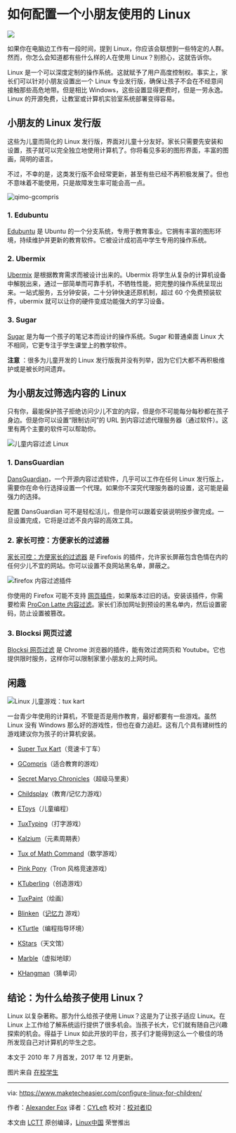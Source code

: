 如何配置一个小朋友使用的 Linux
======

![](https://www.maketecheasier.com/assets/uploads/2017/12/keep-kids-safe-online-hero.jpg)

如果你在电脑边工作有一段时间，提到 Linux，你应该会联想到一些特定的人群。然而，你怎么会知道都有些什么样的人在使用 Linux？别担心，这就告诉你。

Linux 是一个可以深度定制的操作系统。这就赋予了用户高度控制权。事实上，家长们可以针对小朋友设置出一个 Linux 专业发行版，确保让孩子不会在不经意间接触那些高危地带。但是相比 Windows，这些设置显得更费时，但是一劳永逸。Linux 的开源免费，让教室或计算机实验室系统部署变得容易。

## 小朋友的 Linux 发行版

这些为儿童而简化的 Linux 发行版，界面对儿童十分友好。家长只需要先安装和设置，孩子就可以完全独立地使用计算机了。你将看见多彩的图形界面，丰富的图画，简明的语言。

不过，不幸的是，这类发行版不会经常更新，甚至有些已经不再积极发展了。但也不意味着不能使用，只是故障发生率可能会高一点。

![qimo-gcompris][1]


### 1. Edubuntu

[Edubuntu][2] 是 Ubuntu 的一个分支系统，专用于教育事业。它拥有丰富的图形环境，持续维护并更新的教育软件。它被设计成初高中学生专用的操作系统。

### 2. Ubermix

[Ubermix][3] 是根据教育需求而被设计出来的。Ubermix 将学生从复杂的计算机设备中解脱出来，通过一部简单而可靠手机，不牺牲性能，把完整的操作系统呈现出来。一站式服务，五分钟安装，二十分钟快速还原机制，超过 60 个免费预装软件，ubermix 就可以让你的硬件变成功能强大的学习设备。

### 3. Sugar

[Sugar][4] 是为每一个孩子的笔记本而设计的操作系统。Sugar 和普通桌面 Linux 大不相同，它更专注于学生课堂上的教学软件。

 **注意** ：很多为儿童开发的 Linux 发行版我并没有列举，因为它们大都不再积极维护或是被长时间遗弃。

## 为小朋友过筛选内容的 Linux

只有你，最能保护孩子拒绝访问少儿不宜的内容，但是你不可能每分每秒都在孩子身边。但是你可以设置“限制访问”的 URL 到内容过滤代理服务器（通过软件）。这里有两个主要的软件可以帮助你。

![儿童内容过滤 Linux][5]

### 1. DansGuardian

[DansGuardian][6]，一个开源内容过滤软件，几乎可以工作在任何 Linux 发行版上，需要你在命令行选择设置一个代理。如果你不深究代理服务器的设置，这可能是最强力的选择。

配置 DansGuardian 可不是轻松活儿，但是你可以跟着安装说明按步骤完成。一旦设置完成，它将是过滤不良内容的高效工具。

### 2. 家长可控：方便家长的过滤器

[家长可控：方便家长的过滤器][7] 是 Firefoxis 的插件，允许家长屏蔽包含色情在内的任何少儿不宜的网站。你可以设置不良网站黑名单，屏蔽之。

![firefox 内容过滤插件][8]

你使用的 Firefox 可能不支持 [网页插件][9]，如果版本过旧的话。安装该插件，你需要检索 [ProCon Latte 内容过滤][10]。家长们添加网址到预设的黑名单内，然后设置密码，防止设置被篡改。

### 3. Blocksi 网页过滤

[Blocksi 网页过滤][11] 是 Chrome 浏览器的插件，能有效过滤网页和 Youtube。它也提供限时服务，这样你可以限制家里小朋友的上网时间。

## 闲趣

![Linux 儿童游戏：tux kart][12]

一台青少年使用的计算机，不管是否是用作教育，最好都要有一些游戏。虽然 Linux 没有 Windows 那么好的游戏性，但也在奋力追赶。这有几个具有建树性的游戏建议你为孩子的计算机安装。

*   [Super Tux Kart][21]（竞速卡丁车）

*   [GCompris][22]（适合教育的游戏）

*   [Secret Maryo Chronicles][23]（超级马里奥）

*   [Childsplay][24]（教育/记忆力游戏）

*   [EToys][25]（儿童编程）

*   [TuxTyping][26]（打字游戏）

*   [Kalzium][27]（元素周期表）

*   [Tux of Math Command][28]（数学游戏）

*   [Pink Pony][29]（Tron 风格竞速游戏）

*   [KTuberling][30]（创造游戏）

*   [TuxPaint][31]（绘画）

*   [Blinken][32]（[记忆力][33] 游戏）

*   [KTurtle][34]（编程指导环境）

*   [KStars][35]（天文馆）

*   [Marble][36]（虚拟地球）

*   [KHangman][37]（猜单词）

## 结论：为什么给孩子使用 Linux？

Linux 以复杂著称。那为什么给孩子使用 Linux？这是为了让孩子适应 Linux。在 Linux 上工作给了解系统运行提供了很多机会。当孩子长大，它们就有随自己兴趣探索的机会。得益于 Linux 如此开放的平台，孩子们才能得到这么一个极佳的场所发现自己对计算机的毕生之恋。


本文于 2010 年 7 月首发，2017 年 12 月更新。

图片来自 [在校学生][13]

--------------------------------------------------------------------------------

via: https://www.maketecheasier.com/configure-linux-for-children/

作者：[Alexander Fox][a]
译者：[CYLeft](https://github.com/CYLeft)
校对：[校对者ID](https://github.com/校对者ID)

本文由 [LCTT](https://github.com/LCTT/TranslateProject) 原创编译，[Linux中国](https://linux.cn/) 荣誉推出

[a]:https://www.maketecheasier.com/author/alexfox/
[1]:https://www.maketecheasier.com/assets/uploads/2010/08/qimo-gcompris.jpg (qimo-gcompris)
[2]:http://www.edubuntu.org
[3]:http://www.ubermix.org/
[4]:http://wiki.sugarlabs.org/go/Downloads
[5]:https://www.maketecheasier.com/assets/uploads/2017/12/linux-for-children-content-filtering.png (linux-for-children-content-filtering)
[6]:https://help.ubuntu.com/community/DansGuardian
[7]:https://addons.mozilla.org/en-US/firefox/addon/family-friendly-filter/
[8]:https://www.maketecheasier.com/assets/uploads/2017/12/firefox-content-filter-addon.png (firefox-content-filter-addon)
[9]:https://www.maketecheasier.com/best-firefox-web-extensions/
[10]:https://addons.mozilla.org/en-US/firefox/addon/procon-latte/
[11]:https://chrome.google.com/webstore/detail/blocksi-web-filter/pgmjaihnmedpcdkjcgigocogcbffgkbn?hl=en
[12]:https://www.maketecheasier.com/assets/uploads/2017/12/linux-for-children-tux-kart-e1513389774535.jpg (linux-for-children-tux-kart)
[13]:https://www.flickr.com/photos/lupuca/8720604364
[21]:http://supertuxkart.sourceforge.net/
[22]:http://gcompris.net/
[23]:http://www.secretmaryo.org/
[24]:http://www.schoolsplay.org/
[25]:http://www.squeakland.org/about/intro/
[26]:http://tux4kids.alioth.debian.org/tuxtype/index.php
[27]:http://edu.kde.org/kalzium/
[28]:http://tux4kids.alioth.debian.org/tuxmath/index.php
[29]:http://code.google.com/p/pink-pony/
[30]:http://games.kde.org/game.php?game=ktuberling
[31]:http://www.tuxpaint.org/
[32]:https://www.kde.org/applications/education/blinken/
[33]:https://www.ebay.com/sch/i.html?_nkw=memory
[34]:https://www.kde.org/applications/education/kturtle/
[35]:https://www.kde.org/applications/education/kstars/
[36]:https://www.kde.org/applications/education/marble/
[37]:https://www.kde.org/applications/education/khangman/
